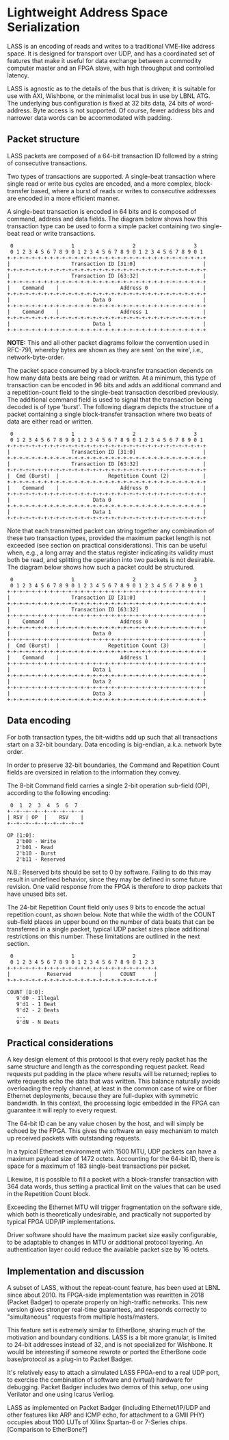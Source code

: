# Lightweight Address Space Serialization

LASS is an encoding of reads and writes to a traditional VME-like address space.
It is designed for transport over UDP, and has a coordinated set of features
that make it useful for data exchange between a commodity computer master and
an FPGA slave, with high throughput and controlled latency.

LASS is agnostic as to the details of the bus that is driven; it is suitable
for use with AXI, Wishbone, or the minimalist local bus in use by LBNL ATG.
The underlying bus configuration is fixed at 32 bits data, 24 bits of
word-address.  Byte access is not supported.  Of course, fewer address bits
and narrower data words can be accommodated with padding.

## Packet structure

LASS packets are composed of a 64-bit transaction ID followed by a string of
consecutive transactions.

Two types of transactions are supported. A single-beat transaction where single read
or write bus cycles are encoded, and a more complex, block-transfer based, where a
burst of reads or writes to consecutive addresses are encoded in a more efficient
manner.

A single-beat transaction is encoded in 64 bits and is composed of command, address
and data fields. The diagram below shows how this transaction type can be used to
form a simple packet containing two single-beat read or write transactions.

```
 0                   1                   2                   3
 0 1 2 3 4 5 6 7 8 9 0 1 2 3 4 5 6 7 8 9 0 1 2 3 4 5 6 7 8 9 0 1
+-+-+-+-+-+-+-+-+-+-+-+-+-+-+-+-+-+-+-+-+-+-+-+-+-+-+-+-+-+-+-+-+
|                    Transaction ID [31:0]                      |
+-+-+-+-+-+-+-+-+-+-+-+-+-+-+-+-+-+-+-+-+-+-+-+-+-+-+-+-+-+-+-+-+
|                    Transaction ID [63:32]                     |
+-+-+-+-+-+-+-+-+-+-+-+-+-+-+-+-+-+-+-+-+-+-+-+-+-+-+-+-+-+-+-+-+
|    Command    |                    Address 0                  |
+-+-+-+-+-+-+-+-+-+-+-+-+-+-+-+-+-+-+-+-+-+-+-+-+-+-+-+-+-+-+-+-+
|                           Data 0                              |
+-+-+-+-+-+-+-+-+-+-+-+-+-+-+-+-+-+-+-+-+-+-+-+-+-+-+-+-+-+-+-+-+
|    Command    |                    Address 1                  |
+-+-+-+-+-+-+-+-+-+-+-+-+-+-+-+-+-+-+-+-+-+-+-+-+-+-+-+-+-+-+-+-+
|                           Data 1                              |
+-+-+-+-+-+-+-+-+-+-+-+-+-+-+-+-+-+-+-+-+-+-+-+-+-+-+-+-+-+-+-+-+
```

**NOTE:** This and all other packet diagrams follow the convention used in RFC-791,
whereby bytes are shown as they are sent 'on the wire', i.e., network-byte-order.

The packet space consumed by a block-transfer transaction depends on how many data
beats are being read or written. At a minimum, this type of transaction can be encoded
in 96 bits and adds an additional command and a repetition-count field to the
single-beat transaction described previously. The additional command field is used
to signal that the transaction being decoded is of type 'burst'. The following diagram
depicts the structure of a packet containing a single block-transfer transaction where
two beats of data are either read or written.
```
 0                   1                   2                   3
 0 1 2 3 4 5 6 7 8 9 0 1 2 3 4 5 6 7 8 9 0 1 2 3 4 5 6 7 8 9 0 1
+-+-+-+-+-+-+-+-+-+-+-+-+-+-+-+-+-+-+-+-+-+-+-+-+-+-+-+-+-+-+-+-+
|                    Transaction ID [31:0]                      |
+-+-+-+-+-+-+-+-+-+-+-+-+-+-+-+-+-+-+-+-+-+-+-+-+-+-+-+-+-+-+-+-+
|                    Transaction ID [63:32]                     |
+-+-+-+-+-+-+-+-+-+-+-+-+-+-+-+-+-+-+-+-+-+-+-+-+-+-+-+-+-+-+-+-+
|  Cmd (Burst)  |                Repetition Count (2)           |
+-+-+-+-+-+-+-+-+-+-+-+-+-+-+-+-+-+-+-+-+-+-+-+-+-+-+-+-+-+-+-+-+
|    Command    |                    Address 0                  |
+-+-+-+-+-+-+-+-+-+-+-+-+-+-+-+-+-+-+-+-+-+-+-+-+-+-+-+-+-+-+-+-+
|                           Data 0                              |
+-+-+-+-+-+-+-+-+-+-+-+-+-+-+-+-+-+-+-+-+-+-+-+-+-+-+-+-+-+-+-+-+
|                           Data 1                              |
+-+-+-+-+-+-+-+-+-+-+-+-+-+-+-+-+-+-+-+-+-+-+-+-+-+-+-+-+-+-+-+-+
```

Note that each transmitted packet can string together any combination of these two
transaction types, provided the maximum packet length is not exceeded (see section
on practical considerations). This can be useful when, e.g., a long array and the
status register indicating its validity must both be read, and splitting the operation
into two packets is not desirable. The diagram below shows how such a packet could
be structured.

```
 0                   1                   2                   3
 0 1 2 3 4 5 6 7 8 9 0 1 2 3 4 5 6 7 8 9 0 1 2 3 4 5 6 7 8 9 0 1
+-+-+-+-+-+-+-+-+-+-+-+-+-+-+-+-+-+-+-+-+-+-+-+-+-+-+-+-+-+-+-+-+
|                    Transaction ID [31:0]                      |
+-+-+-+-+-+-+-+-+-+-+-+-+-+-+-+-+-+-+-+-+-+-+-+-+-+-+-+-+-+-+-+-+
|                    Transaction ID [63:32]                     |
+-+-+-+-+-+-+-+-+-+-+-+-+-+-+-+-+-+-+-+-+-+-+-+-+-+-+-+-+-+-+-+-+
|    Command    |                    Address 0                  |
+-+-+-+-+-+-+-+-+-+-+-+-+-+-+-+-+-+-+-+-+-+-+-+-+-+-+-+-+-+-+-+-+
|                           Data 0                              |
+-+-+-+-+-+-+-+-+-+-+-+-+-+-+-+-+-+-+-+-+-+-+-+-+-+-+-+-+-+-+-+-+
|  Cmd (Burst)  |                Repetition Count (3)           |
+-+-+-+-+-+-+-+-+-+-+-+-+-+-+-+-+-+-+-+-+-+-+-+-+-+-+-+-+-+-+-+-+
|    Command    |                    Address 1                  |
+-+-+-+-+-+-+-+-+-+-+-+-+-+-+-+-+-+-+-+-+-+-+-+-+-+-+-+-+-+-+-+-+
|                           Data 1                              |
+-+-+-+-+-+-+-+-+-+-+-+-+-+-+-+-+-+-+-+-+-+-+-+-+-+-+-+-+-+-+-+-+
|                           Data 2                              |
+-+-+-+-+-+-+-+-+-+-+-+-+-+-+-+-+-+-+-+-+-+-+-+-+-+-+-+-+-+-+-+-+
|                           Data 3                              |
+-+-+-+-+-+-+-+-+-+-+-+-+-+-+-+-+-+-+-+-+-+-+-+-+-+-+-+-+-+-+-+-+
```

## Data encoding

For both transaction types, the bit-widths add up such that all transactions
start on a 32-bit boundary. Data encoding is big-endian, a.k.a. network byte order.

In order to preserve 32-bit boundaries, the Command and Repetition Count fields
are oversized in relation to the information they convey.

The 8-bit Command field carries a single 2-bit operation sub-field (OP), according to the
following encoding:
```
 0  1  2  3  4  5  6  7
+--+--+--+--+--+--+--+--+
| RSV | OP  |    RSV    |
+--+--+--+--+--+--+--+--+

OP [1:0]:
   2'b00 - Write
   2'b01 - Read
   2'b10 - Burst
   2'b11 - Reserved
```

N.B.: Reserved bits should be set to 0 by software. Failing to do this may result
in undefined behavior, since they may be defined in some future revision. One valid
response from the FPGA is therefore to drop packets that have unused bits set.

The 24-bit Repetition Count field only uses 9 bits to encode the actual repetition count, as
shown below. Note that while the width of the COUNT sub-field places an upper bound on
the number of data beats that can be transferred in a single packet, typical UDP
packet sizes place additional restrictions on this number. These limitations are
outlined in the next section.
```
 0                   1                   2
 0 1 2 3 4 5 6 7 8 9 0 1 2 3 4 5 6 7 8 9 0 1 2 3
+-+-+-+-+-+-+-+-+-+-+-+-+-+-+-+-+-+-+-+-+-+-+-+-+
|            Reserved         |      COUNT      |
+-+-+-+-+-+-+-+-+-+-+-+-+-+-+-+-+-+-+-+-+-+-+-+-+

COUNT [8:0]:
   9'd0 - Illegal
   9'd1 - 1 Beat
   9'd2 - 2 Beats
   ...
   9'dN - N Beats

```

## Practical considerations

A key design element of this protocol is that every reply packet has
the same structure and length as the corresponding request packet.
Read requests put padding in the place where results will be returned;
replies to write requests echo the data that was written.
This balance naturally avoids overloading the reply channel, at least
in the common case of wire or fiber Ethernet deployments, because they
are full-duplex with symmetric bandwidth.
In this context, the processing logic embedded in the FPGA
can guarantee it will reply to every request.

The 64-bit ID can be any value chosen by the host, and will simply be echoed
by the FPGA.  This gives the software an easy mechanism to match up received
packets with outstanding requests.

In a typical Ethernet environment with 1500 MTU, UDP packets can have a
maximum payload size of 1472 octets.  Accounting for the 64-bit ID, there
is space for a maximum of 183 single-beat transactions per packet.

Likewise, it is possible to fill a packet with a block-transfer transaction with
364 data words, thus setting a practical limit on the values that can be used in
the Repetition Count block.

Exceeding the Ethernet MTU will trigger fragmentation on the software side,
which both is theoretically undesirable, and practically not supported by
typical FPGA UDP/IP implementations.

Driver software should have the maximum packet size easily configurable,
to be adaptable to changes in MTU or additional protocol layering.
An authentication layer could reduce the available packet size by 16 octets.

## Implementation and discussion

A subset of LASS, without the repeat-count feature, has been used at LBNL
since about 2010.  Its FPGA-side implementation was rewritten in 2018
(Packet Badger) to operate properly on high-traffic networks.
This new version gives stronger real-time guarantees, and responds correctly
to "simultaneous" requests from multiple hosts/masters.

This feature set is extremely similar to EtherBone, sharing much of the
motivation and boundary conditions.  LASS is a bit more granular, is limited
to 24-bit addresses instead of 32, and is not specialized for Wishbone.
It would be interesting if someone rewrote or ported the EtherBone code
base/protocol as a plug-in to Packet Badger.

It's relatively easy to attach a simulated LASS FPGA-end to a real UDP port,
to exercise the combination of software and (virtual) hardware for debugging.
Packet Badger includes two demos of this setup, one using Verilator and one
using Icarus Verilog.

LASS as implemented on Packet Badger (including Ethernet/IP/UDP and other features like ARP and
ICMP echo, for attachment to a GMII PHY) occupies about 1100 LUTs of Xilinx
Spartan-6 or 7-Series chips. [Comparison to EtherBone?]
